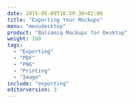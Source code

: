 ```yaml
---
date: 2015-05-09T16:59:30+02:00
title: "Exporting Your Mockups"
menu: "menudesktop"
product: "Balsamiq Mockups for Desktop"
weight: 160
tags:
  - "Exporting"
  - "PDF"
  - "PNG"
  - "Printing"
  - "Image"
include: "exporting"
editorversion: 3
---
```

